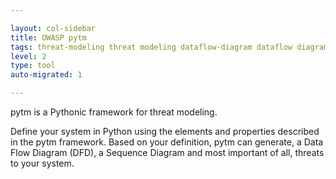 ```yaml
---

layout: col-sidebar
title: OWASP pytm
tags: threat-modeling threat modeling dataflow-diagram dataflow diagram python graphviz plantuml
level: 2
type: tool
auto-migrated: 1

---
```


pytm is a Pythonic framework for threat modeling.

Define your system in Python using the elements and properties described in the pytm framework.
Based on your definition, pytm can generate, a Data Flow Diagram (DFD), a Sequence Diagram
and most important of all, threats to your system.
